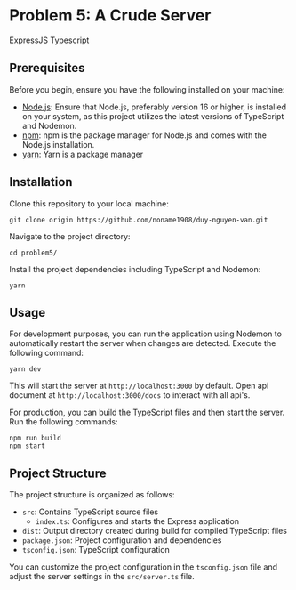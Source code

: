 # Problem 5: A Crude Server

ExpressJS Typescript

## Prerequisites

Before you begin, ensure you have the following installed on your machine:

- [Node.js](https://nodejs.org/): Ensure that Node.js, preferably version 16 or higher, is installed on your system, as this project utilizes the latest versions of TypeScript and Nodemon.
- [npm](https://www.npmjs.com/): npm is the package manager for Node.js and comes with the Node.js installation.
- [yarn](https://yarnpkg.com): Yarn is a package manager

## Installation

Clone this repository to your local machine:

```
git clone origin https://github.com/noname1908/duy-nguyen-van.git
```

Navigate to the project directory:

```
cd problem5/
```

Install the project dependencies including TypeScript and Nodemon:

```
yarn
```

## Usage

For development purposes, you can run the application using Nodemon to automatically restart the server when changes are detected. Execute the following command:

```
yarn dev
```

This will start the server at `http://localhost:3000` by default. Open api document at `http://localhost:3000/docs` to interact with all api's.

For production, you can build the TypeScript files and then start the server. Run the following commands:

```
npm run build
npm start
```

## Project Structure

The project structure is organized as follows:

- `src`: Contains TypeScript source files
  - `index.ts`: Configures and starts the Express application
- `dist`: Output directory created during build for compiled TypeScript files
- `package.json`: Project configuration and dependencies
- `tsconfig.json`: TypeScript configuration

You can customize the project configuration in the `tsconfig.json` file and adjust the server settings in the `src/server.ts` file.

